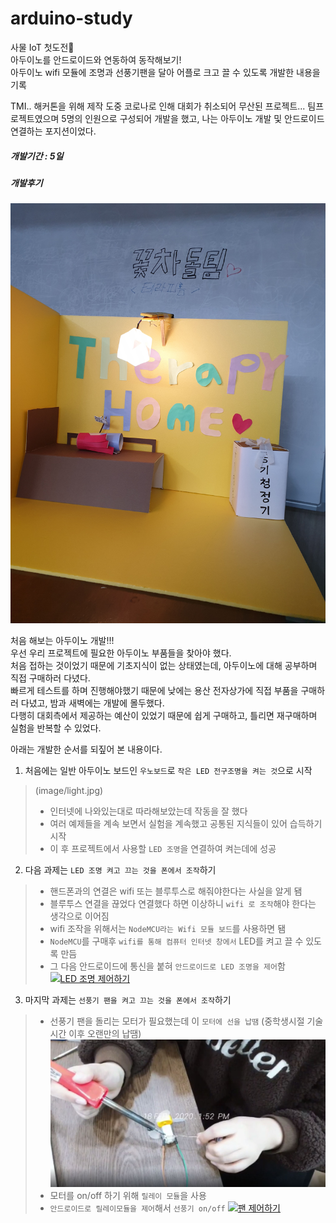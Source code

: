 # arduino-study
사물 IoT 첫도전🙌   
아두이노를 안드로이드와 연동하여 동작해보기!   
아두이노 wifi 모듈에 조명과 선풍기팬을 달아 어플로 크고 끌 수 있도록 개발한 내용을 기록   
    
TMI.. 해커톤을 위해 제작 도중 코로나로 인해 대회가 취소되어 무산된 프로젝트... 팀프로젝트였으며 5명의 인원으로 구성되어 개발을 했고, 나는 아두이노 개발 및 안드로이드 연결하는 포지션이었다.
   
##### 개발기간 : 5일   
   
##### 개발후기   
![프로젝트 작품](image/therapyhome.jpg)

처음 해보는 아두이노 개발!!!   
우선 우리 프로젝트에 필요한 아두이노 부품들을 찾아야 했다.   
처음 접하는 것이었기 때문에 기초지식이 없는 상태였는데, 아두이노에 대해 공부하며 직접 구매하러 다녔다.   
빠르게 테스트를 하며 진행해야했기 때문에 낮에는 용산 전자상가에 직접 부품을 구매하러 다녔고, 밤과 새벽에는 개발에 몰두했다.   
다행히 대회측에서 제공하는 예산이 있었기 때문에 쉽게 구매하고, 틀리면 재구매하며 실험을 반복할 수 있었다.   
   
아래는 개발한 순서를 되짚어 본 내용이다.   
   
1. 처음에는 일반 아두이노 보드인 `우노보드`로 `작은 LED 전구조명을 켜는 것`으로 시작
> (image/light.jpg)
> - 인터넷에 나와있는대로 따라해보았는데 작동을 잘 했다
> - 여러 예제들을 계속 보면서 실험을 계속했고 공통된 지식들이 있어 습득하기 시작
> - 이 후 프로젝트에서 사용할 `LED 조명`을 연결하여 켜는데에 성공

2. 다음 과제는 `LED 조명 켜고 끄는 것을 폰에서 조작`하기
> - 핸드폰과의 연결은 wifi 또는 블루투스로 해줘야한다는 사실을 알게 됌
> - 블루투스 연결을 끊었다 연결했다 하면 이상하니 `wifi 로 조작`해야 한다는 생각으로 이어짐
> - wifi 조작을 위해서는 `NodeMCU라는 Wifi 모듈 보드`를 사용하면 됌
> - `NodeMCU`를 구매후 `wifi를 통해 컴퓨터 인터넷 창에서` LED를 켜고 끌 수 있도록 만듬
> - 그 다음 안드로이드에 통신을 붙혀 `안드로이드로 LED 조명을 제어`함
[![LED 조명 제어하기](http://img.youtube.com/vi/4mKKopa4ZHY/0.jpg)](https://youtu.be/4mKKopa4ZHY) 


3. 마지막 과제는 `선풍기 팬을 켜고 끄는 것을 폰에서 조작`하기
> - 선풍기 팬을 돌리는 모터가 필요했는데 이 `모터에 선을 납땜` (중학생시절 기술시간 이후 오랜만의 납땜)
> ![프로젝트 작품](image/motor.jpg)
> - 모터를 on/off 하기 위해 `릴레이 모듈`을 사용
> - `안드로이드로 릴레이모듈을 제어`해서 `선풍기 on/off`
[![팬 제어하기](http://img.youtube.com/vi/D44EJ_J0rOg/0.jpg)](https://youtu.be/D44EJ_J0rOg)